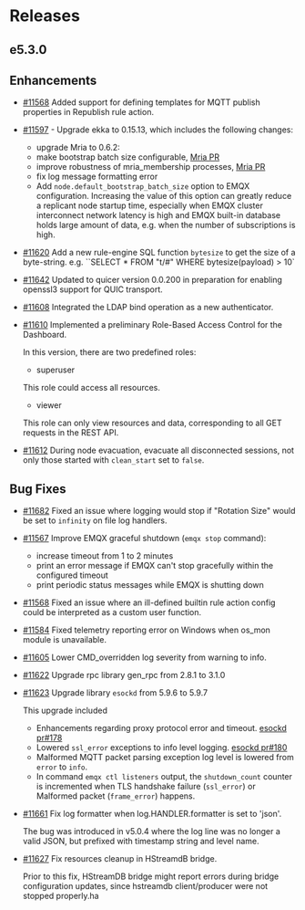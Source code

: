 # Releases

## e5.3.0
## Enhancements

- [#11568](https://github.com/emqx/emqx/pull/11568) Added support for defining templates for MQTT publish properties in Republish rule action.

- [#11597](https://github.com/emqx/emqx/pull/11597) - Upgrade ekka to 0.15.13, which includes the following changes:
  - upgrade Mria to 0.6.2:
  - make bootstrap batch size configurable, [Mria PR](https://github.com/emqx/mria/pull/159)
  - improve robustness of mria_membership processes, [Mria PR](https://github.com/emqx/mria/pull/156)
  - fix log message formatting error
  - Add `node.default_bootstrap_batch_size` option to EMQX configuration.
  Increasing the value of this  option can greatly reduce a replicant node startup time, especially when EMQX cluster interconnect network latency is high and EMQX built-in database holds large amount of data, e.g. when the number of subscriptions is high.

- [#11620](https://github.com/emqx/emqx/pull/11620) Add a new rule-engine SQL function `bytesize` to get the size of a byte-string. e.g. ``SELECT * FROM "t/#" WHERE bytesize(payload) > 10`

- [#11642](https://github.com/emqx/emqx/pull/11642) Updated to quicer version 0.0.200 in preparation for enabling openssl3 support for QUIC transport.

- [#11608](https://github.com/emqx/emqx/pull/11608) Integrated the LDAP bind operation as a new authenticator.

- [#11610](https://github.com/emqx/emqx/pull/11610) Implemented a preliminary Role-Based Access Control for the Dashboard.

  In this version, there are two predefined roles:
  - superuser

  This role could access all resources.
  - viewer

  This role can only view resources and data, corresponding to all GET requests in the REST API.

- [#11612](https://github.com/emqx/emqx/pull/11612) During node evacuation, evacuate all disconnected sessions, not only those started with `clean_start` set to `false`.



## Bug Fixes

- [#11682](https://github.com/emqx/emqx/pull/11682) Fixed an issue where logging would stop if "Rotation Size" would be set to `infinity` on file log handlers.

- [#11567](https://github.com/emqx/emqx/pull/11567) Improve EMQX graceful shutdown (`emqx stop` command):
  - increase timeout from 1 to 2 minutes
  - print an error message if EMQX can't stop gracefully within the configured timeout
  - print periodic status messages while EMQX is shutting down

- [#11568](https://github.com/emqx/emqx/pull/11568) Fixed an issue where an ill-defined builtin rule action config could be interpreted as a custom user function.

- [#11584](https://github.com/emqx/emqx/pull/11584) Fixed telemetry reporting error on Windows when os_mon module is unavailable.

- [#11605](https://github.com/emqx/emqx/pull/11605) Lower CMD_overridden log severity from warning to info.

- [#11622](https://github.com/emqx/emqx/pull/11622) Upgrade rpc library gen_rpc from 2.8.1 to 3.1.0

- [#11623](https://github.com/emqx/emqx/pull/11623) Upgrade library `esockd` from 5.9.6 to 5.9.7

  This upgrade included
  * Enhancements regarding proxy protocol error and timeout. [esockd pr#178](https://github.com/emqx/esockd/pull/178)
  * Lowered `ssl_error` exceptions to info level logging. [esockd pr#180](https://github.com/emqx/esockd/pull/180)
  * Malformed MQTT packet parsing exception log level is lowered from `error` to `info`.
  * In command `emqx ctl listeners` output, the `shutdown_count` counter is incremented
  when TLS handshake failure (`ssl_error`) or Malformed packet (`frame_error`) happens.

- [#11661](https://github.com/emqx/emqx/pull/11661) Fix log formatter when log.HANDLER.formatter is set to 'json'.

  The bug was introduced in v5.0.4 where the log line was no longer a valid JSON, but prefixed with timestamp string and level name.

- [#11627](https://github.com/emqx/emqx/pull/11627) Fix resources cleanup in HStreamdB bridge.

  Prior to this fix, HStreamDB bridge might report errors during bridge configuration updates, since hstreamdb client/producer were not stopped properly.ha
